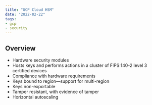 ```yaml
---
title: "GCP Cloud HSM"
date: "2022-02-22"
tags:
- gcp
- security
---
```


## Overview

- Hardware security modules
- Hosts keys and performs actions in a cluster of FIPS 140-2 level 3 certified devices
- Compliance with hardware requirements
- Keys bound to region—support for multi-region
- Keys non-exportable
- Tamper resistant, with evidence of tamper
- Horizontal autoscaling
